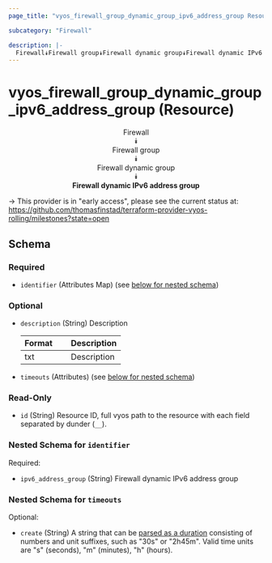 ```yaml
---
page_title: "vyos_firewall_group_dynamic_group_ipv6_address_group Resource - vyos"

subcategory: "Firewall"

description: |- 
  Firewall⯯Firewall group⯯Firewall dynamic group⯯Firewall dynamic IPv6 address group
---
```


# vyos_firewall_group_dynamic_group_ipv6_address_group (Resource)
<center>

Firewall  
⯯  
Firewall group  
⯯  
Firewall dynamic group  
⯯  
**Firewall dynamic IPv6 address group**


</center>

-> This provider is in "early access", please see the current status at: https://github.com/thomasfinstad/terraform-provider-vyos-rolling/milestones?state=open

## Schema

### Required

- `identifier` (Attributes Map) (see [below for nested schema](#nestedatt--identifier))

### Optional

- `description` (String) Description

    |Format  &emsp;|Description  |
    |----------|---------------|
    |txt     &emsp;|Description  |
- `timeouts` (Attributes) (see [below for nested schema](#nestedatt--timeouts))

### Read-Only

- `id` (String) Resource ID, full vyos path to the resource with each field separated by dunder (`__`).

<a id="nestedatt--identifier"></a>
### Nested Schema for `identifier`

Required:

- `ipv6_address_group` (String) Firewall dynamic IPv6 address group


<a id="nestedatt--timeouts"></a>
### Nested Schema for `timeouts`

Optional:

- `create` (String) A string that can be [parsed as a duration](https://pkg.go.dev/time#ParseDuration) consisting of numbers and unit suffixes, such as &#34;30s&#34; or &#34;2h45m&#34;. Valid time units are &#34;s&#34; (seconds), &#34;m&#34; (minutes), &#34;h&#34; (hours).  
